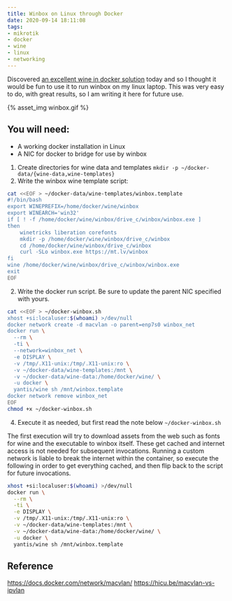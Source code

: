 ```yaml
---
title: Winbox on Linux through Docker
date: 2020-09-14 18:11:08
tags:
- mikrotik
- docker
- wine
- linux
- networking
---
```


Discovered [an excellent wine in docker solution](https://github.com/yantis/docker-wine) today and so I thought it would be fun to use it to run winbox on my linux laptop. This was very easy to do, with great results, so I am writing it here for future use.

{% asset_img winbox.gif %}

## You will need:

* A working docker installation in Linux
* A NIC for docker to bridge for use by winbox

1. Create directories for wine data and templates
`mkdir -p ~/docker-data/{wine-data,wine-templates}`
1. Write the winbox wine template script:
```bash
cat <<EOF > ~/docker-data/wine-templates/winbox.template
#!/bin/bash
export WINEPREFIX=/home/docker/wine/winbox
export WINEARCH='win32'
if [ ! -f /home/docker/wine/winbox/drive_c/winbox/winbox.exe ]
then
    winetricks liberation corefonts
    mkdir -p /home/docker/wine/winbox/drive_c/winbox
    cd /home/docker/wine/winbox/drive_c/winbox
    curl -SLo winbox.exe https://mt.lv/winbox
fi
wine /home/docker/wine/winbox/drive_c/winbox/winbox.exe
exit
EOF
```
2. Write the docker run script. Be sure to update the parent NIC specified with yours.
```bash
cat <<EOF > ~/docker-winbox.sh
xhost +si:localuser:$(whoami) >/dev/null
docker network create -d macvlan -o parent=enp7s0 winbox_net
docker run \
  --rm \
  -ti \
  --network=winbox_net \
  -e DISPLAY \
  -v /tmp/.X11-unix:/tmp/.X11-unix:ro \
  -v ~/docker-data/wine-templates:/mnt \
  -v ~/docker-data/wine-data:/home/docker/wine/ \
  -u docker \
  yantis/wine sh /mnt/winbox.template
docker network remove winbox_net
EOF
chmod +x ~/docker-winbox.sh
```
4. Execute it as needed, but first read the note below
`~/docker-winbox.sh`

The first execution will try to download assets from the web such as fonts for wine and the executable to winbox itself. These get cached and internet access is not needed for subsequent invocations. Running a custom network is liable to break the internet within the container, so execute the following in order to get everything cached, and then flip back to the script for future invocations.

```bash
xhost +si:localuser:$(whoami) >/dev/null
docker run \
  --rm \
  -ti \
  -e DISPLAY \
  -v /tmp/.X11-unix:/tmp/.X11-unix:ro \
  -v ~/docker-data/wine-templates:/mnt \
  -v ~/docker-data/wine-data:/home/docker/wine/ \
  -u docker \
  yantis/wine sh /mnt/winbox.template
```

## Reference

https://docs.docker.com/network/macvlan/
https://hicu.be/macvlan-vs-ipvlan